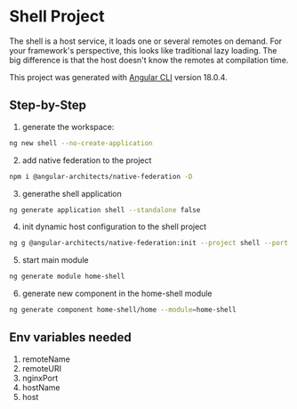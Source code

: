 # Shell Project

The shell is a host service, it loads one or several remotes on demand. For your framework's perspective, this looks like traditional lazy loading. The big difference is that the host doesn't know the remotes at compilation time.

This project was generated with [Angular CLI](https://github.com/angular/angular-cli) version 18.0.4.

## Step-by-Step

1. generate the workspace:

```sh
ng new shell --no-create-application
```

2. add native federation to the project

```sh
npm i @angular-architects/native-federation -D
```

3. generathe shell application

```sh
ng generate application shell --standalone false
```

4. init dynamic host configuration to the shell project

```sh
ng g @angular-architects/native-federation:init --project shell --port 4200 --type dynamic-host
```

5. start main module

```sh
ng generate module home-shell
```

6. generate new component in the home-shell module

```sh
ng generate component home-shell/home --module=home-shell
```

## Env variables needed

1. remoteName
2. remoteURI
3. nginxPort
4. hostName
5. host
